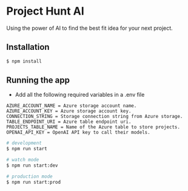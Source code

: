 # Project Hunt AI
Using the power of AI to find the best fit idea for your next project.

## Installation

```bash
$ npm install
```

## Running the app

- Add all the following required variables in a .env file
```env
AZURE_ACCOUNT_NAME = Azure storage account name.
AZURE_ACCOUNT_KEY = Azure storage account key.
CONNECTION_STRING = Storage connection string from Azure storage.
TABLE_ENDPOINT_URI = Azure table endpoint uri.
PROJECTS_TABLE_NAME = Name of the Azure table to store projects.
OPENAI_API_KEY = OpenAI API key to call their models.
```

```bash
# development
$ npm run start

# watch mode
$ npm run start:dev

# production mode
$ npm run start:prod
```

